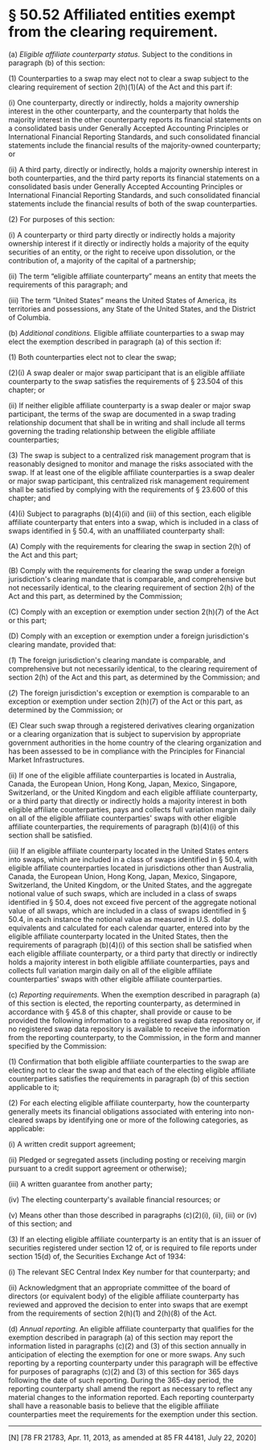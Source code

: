 # § 50.52   Affiliated entities exempt from the clearing requirement.

(a) *Eligible affiliate counterparty status.* Subject to the conditions in paragraph (b) of this section:


(1) Counterparties to a swap may elect not to clear a swap subject to the clearing requirement of section 2(h)(1)(A) of the Act and this part if:


(i) One counterparty, directly or indirectly, holds a majority ownership interest in the other counterparty, and the counterparty that holds the majority interest in the other counterparty reports its financial statements on a consolidated basis under Generally Accepted Accounting Principles or International Financial Reporting Standards, and such consolidated financial statements include the financial results of the majority-owned counterparty; or


(ii) A third party, directly or indirectly, holds a majority ownership interest in both counterparties, and the third party reports its financial statements on a consolidated basis under Generally Accepted Accounting Principles or International Financial Reporting Standards, and such consolidated financial statements include the financial results of both of the swap counterparties.


(2) For purposes of this section:


(i) A counterparty or third party directly or indirectly holds a majority ownership interest if it directly or indirectly holds a majority of the equity securities of an entity, or the right to receive upon dissolution, or the contribution of, a majority of the capital of a partnership;


(ii) The term “eligible affiliate counterparty” means an entity that meets the requirements of this paragraph; and


(iii) The term “United States” means the United States of America, its territories and possessions, any State of the United States, and the District of Columbia.


(b) *Additional conditions.* Eligible affiliate counterparties to a swap may elect the exemption described in paragraph (a) of this section if:


(1) Both counterparties elect not to clear the swap;


(2)(i) A swap dealer or major swap participant that is an eligible affiliate counterparty to the swap satisfies the requirements of § 23.504 of this chapter; or


(ii) If neither eligible affiliate counterparty is a swap dealer or major swap participant, the terms of the swap are documented in a swap trading relationship document that shall be in writing and shall include all terms governing the trading relationship between the eligible affiliate counterparties;


(3) The swap is subject to a centralized risk management program that is reasonably designed to monitor and manage the risks associated with the swap. If at least one of the eligible affiliate counterparties is a swap dealer or major swap participant, this centralized risk management requirement shall be satisfied by complying with the requirements of § 23.600 of this chapter; and


(4)(i) Subject to paragraphs (b)(4)(ii) and (iii) of this section, each eligible affiliate counterparty that enters into a swap, which is included in a class of swaps identified in § 50.4, with an unaffiliated counterparty shall:


(A) Comply with the requirements for clearing the swap in section 2(h) of the Act and this part;


(B) Comply with the requirements for clearing the swap under a foreign jurisdiction's clearing mandate that is comparable, and comprehensive but not necessarily identical, to the clearing requirement of section 2(h) of the Act and this part, as determined by the Commission;


(C) Comply with an exception or exemption under section 2(h)(7) of the Act or this part;


(D) Comply with an exception or exemption under a foreign jurisdiction's clearing mandate, provided that:


(*1*) The foreign jurisdiction's clearing mandate is comparable, and comprehensive but not necessarily identical, to the clearing requirement of section 2(h) of the Act and this part, as determined by the Commission; and


(*2*) The foreign jurisdiction's exception or exemption is comparable to an exception or exemption under section 2(h)(7) of the Act or this part, as determined by the Commission; or


(E) Clear such swap through a registered derivatives clearing organization or a clearing organization that is subject to supervision by appropriate government authorities in the home country of the clearing organization and has been assessed to be in compliance with the Principles for Financial Market Infrastructures.


(ii) If one of the eligible affiliate counterparties is located in Australia, Canada, the European Union, Hong Kong, Japan, Mexico, Singapore, Switzerland, or the United Kingdom and each eligible affiliate counterparty, or a third party that directly or indirectly holds a majority interest in both eligible affiliate counterparties, pays and collects full variation margin daily on all of the eligible affiliate counterparties' swaps with other eligible affiliate counterparties, the requirements of paragraph (b)(4)(i) of this section shall be satisfied.


(iii) If an eligible affiliate counterparty located in the United States enters into swaps, which are included in a class of swaps identified in § 50.4, with eligible affiliate counterparties located in jurisdictions other than Australia, Canada, the European Union, Hong Kong, Japan, Mexico, Singapore, Switzerland, the United Kingdom, or the United States, and the aggregate notional value of such swaps, which are included in a class of swaps identified in § 50.4, does not exceed five percent of the aggregate notional value of all swaps, which are included in a class of swaps identified in § 50.4, in each instance the notional value as measured in U.S. dollar equivalents and calculated for each calendar quarter, entered into by the eligible affiliate counterparty located in the United States, then the requirements of paragraph (b)(4)(i) of this section shall be satisfied when each eligible affiliate counterparty, or a third party that directly or indirectly holds a majority interest in both eligible affiliate counterparties, pays and collects full variation margin daily on all of the eligible affiliate counterparties' swaps with other eligible affiliate counterparties.


(c) *Reporting requirements.* When the exemption described in paragraph (a) of this section is elected, the reporting counterparty, as determined in accordance with § 45.8 of this chapter, shall provide or cause to be provided the following information to a registered swap data repository or, if no registered swap data repository is available to receive the information from the reporting counterparty, to the Commission, in the form and manner specified by the Commission:


(1) Confirmation that both eligible affiliate counterparties to the swap are electing not to clear the swap and that each of the electing eligible affiliate counterparties satisfies the requirements in paragraph (b) of this section applicable to it;


(2) For each electing eligible affiliate counterparty, how the counterparty generally meets its financial obligations associated with entering into non-cleared swaps by identifying one or more of the following categories, as applicable:


(i) A written credit support agreement;


(ii) Pledged or segregated assets (including posting or receiving margin pursuant to a credit support agreement or otherwise);


(iii) A written guarantee from another party;


(iv) The electing counterparty's available financial resources; or


(v) Means other than those described in paragraphs (c)(2)(i), (ii), (iii) or (iv) of this section; and


(3) If an electing eligible affiliate counterparty is an entity that is an issuer of securities registered under section 12 of, or is required to file reports under section 15(d) of, the Securities Exchange Act of 1934:


(i) The relevant SEC Central Index Key number for that counterparty; and


(ii) Acknowledgment that an appropriate committee of the board of directors (or equivalent body) of the eligible affiliate counterparty has reviewed and approved the decision to enter into swaps that are exempt from the requirements of section 2(h)(1) and 2(h)(8) of the Act.


(d) *Annual reporting.* An eligible affiliate counterparty that qualifies for the exemption described in paragraph (a) of this section may report the information listed in paragraphs (c)(2) and (3) of this section annually in anticipation of electing the exemption for one or more swaps. Any such reporting by a reporting counterparty under this paragraph will be effective for purposes of paragraphs (c)(2) and (3) of this section for 365 days following the date of such reporting. During the 365-day period, the reporting counterparty shall amend the report as necessary to reflect any material changes to the information reported. Each reporting counterparty shall have a reasonable basis to believe that the eligible affiliate counterparties meet the requirements for the exemption under this section.



---

[N] [78 FR 21783, Apr. 11, 2013, as amended at 85 FR 44181, July 22, 2020]




